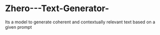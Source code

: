 # Zhero---Text-Generator-
Its a model to generate coherent and contextually relevant text based on a given prompt
